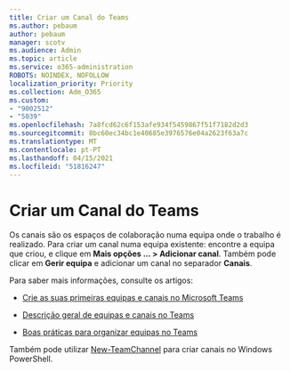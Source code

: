 ```yaml
---
title: Criar um Canal do Teams
ms.author: pebaum
author: pebaum
manager: scotv
ms.audience: Admin
ms.topic: article
ms.service: o365-administration
ROBOTS: NOINDEX, NOFOLLOW
localization_priority: Priority
ms.collection: Adm_O365
ms.custom:
- "9002512"
- "5039"
ms.openlocfilehash: 7a8fcd62c6f153afe934f5459867f51f7182d2d3
ms.sourcegitcommit: 8bc60ec34bc1e40685e3976576e04a2623f63a7c
ms.translationtype: MT
ms.contentlocale: pt-PT
ms.lasthandoff: 04/15/2021
ms.locfileid: "51816247"
---
```

# <a name="create-a-teams-channel"></a>Criar um Canal do Teams

Os canais são os espaços de colaboração numa equipa onde o trabalho é realizado. Para criar um canal numa equipa existente: encontre a equipa que criou, e clique em **Mais opções ... > Adicionar canal**. Também pode clicar em **Gerir equipa** e adicionar um canal no separador **Canais**.

Para saber mais informações, consulte os artigos:

- [Crie as suas primeiras equipas e canais no Microsoft Teams](https://docs.microsoft.com/MicrosoftTeams/get-started-with-teams-create-your-first-teams-and-channels)

- [Descrição geral de equipas e canais no Teams](https://docs.microsoft.com/microsoftteams/teams-channels-overview)

- [Boas práticas para organizar equipas no Teams](https://docs.microsoft.com/MicrosoftTeams/best-practices-organizing)

Também pode utilizar [New-TeamChannel](https://docs.microsoft.com/powershell/module/teams/new-teamchannel?view=teams-ps) para criar canais no Windows PowerShell. 
